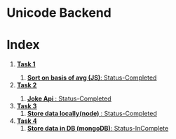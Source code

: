 # Unicode Backend

<h1>Index</h1>
<ol>
	<li>
		<strong><u>Task 1<u></strong>
		<ol> 
			<li><b>Sort on basis of avg (JS)</b>: Status-Completed</li>
		</ol>
	</li>
	<li>
		<strong><u>Task 2<u></strong>
		<ol> 
			<li><b>Joke Api </b>: Status-Completed</li>
		</ol>
	</li>
	<li>
		<strong><u>Task 3</u></strong>
		<ol>
			<li><b>Store data locally(node) </b>: Status-Completed</li>
		</ol>
	</li>
	<li>
		<strong><u>Task 4</u></strong>
		<ol>
			<li><b>Store data in DB (mongoDB)</b>: Status-InComplete</li>
		</ol>
	</li>
</ol>
